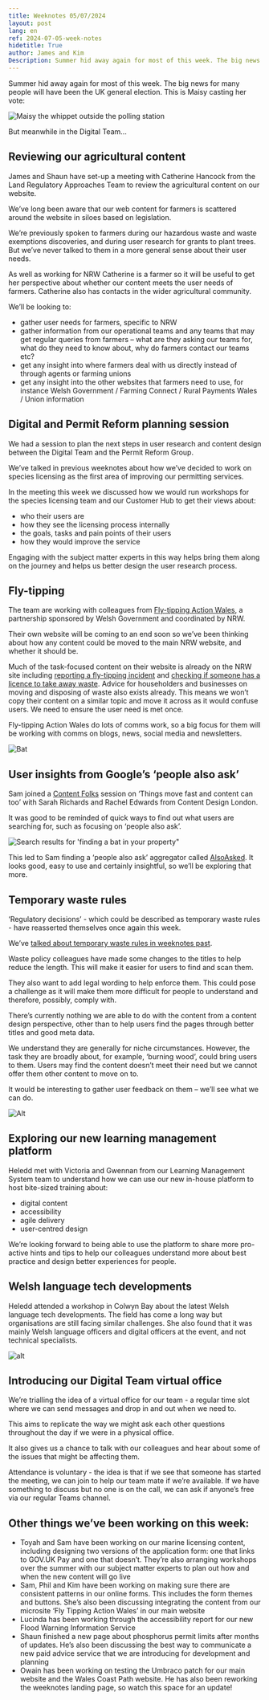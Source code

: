 ```yaml
---
title: Weeknotes 05/07/2024
layout: post
lang: en
ref: 2024-07-05-week-notes
hidetitle: True
author: James and Kim
Description: Summer hid away again for most of this week. The big news for many people will have been the UK general election. 
---
```


Summer hid away again for most of this week. The big news for many people will have been the UK general election. This is Maisy casting her vote: 

![Maisy the whippet outside the polling station](https://github.com/nrw-digital/week-notes/blob/0daeea4357c69f168512b308029b0a71791518c4/images/Maisy001.jpg?raw=true)

But meanwhile in the Digital Team…

## Reviewing our agricultural content

James and Shaun have set-up a meeting with Catherine Hancock from the Land Regulatory Approaches Team to review the agricultural content on our website. 

We’ve long been aware that our web content for farmers is scattered around the website in siloes based on legislation. 

We’re previously spoken to farmers during our hazardous waste and waste exemptions discoveries, and during user research for grants to plant trees. But we’ve never talked to them in a more general sense about their user needs.

As well as working for NRW Catherine is a farmer so it will be useful to get her perspective about whether our content meets the user needs of farmers. Catherine also has contacts in the wider agricultural community. 

We’ll be looking to:

+ gather user needs for farmers, specific to NRW
+ gather information from our operational teams and any teams that may get regular queries from farmers – what are they asking our teams for, what do they need to know about, why do farmers contact our teams etc?
+ get any insight into where farmers deal with us directly instead of through agents or farming unions
+ get any insight into the other websites that farmers need to use, for instance Welsh Government / Farming Connect / Rural Payments Wales / Union information

## Digital and Permit Reform planning session

We had a session to plan the next steps in user research and content design between the Digital Team and the Permit Reform Group. 

We’ve talked in previous weeknotes about how we’ve decided to work on species licensing as the first area of improving our permitting services. 

In the meeting this week we discussed how we would run workshops for the species licensing team and our Customer Hub to get their views about: 

+ who their users are
+ how they see the licensing process internally
+ the goals, tasks and pain points of their users
+ how they would improve the service

Engaging with the subject matter experts in this way helps bring them along on the journey and helps us better design the user research process. 

## Fly-tipping
The team are working with colleagues from [Fly-tipping Action Wales](https://flytippingactionwales.org/en), a partnership sponsored by Welsh Government and coordinated by NRW.

Their own website will be coming to an end soon so we’ve been thinking about how any content could be moved to the main NRW website, and whether it should be.

Much of the task-focused content on their website is already on the NRW site including [reporting a fly-tipping incident](https://naturalresources.wales/guidance-and-advice/environmental-topics/waste-management/report-fly-tipping/?lang=en) and [checking if someone has a licence to take away waste](https://naturalresources.wales/permits-and-permissions/waste-carriers-brokers-and-dealers-public-register/?lang=en). Advice for householders and businesses on moving and disposing of waste also exists already.  This means we won’t copy their content on a similar topic and move it across as it would confuse users. We need to ensure the user need is met once.

Fly-tipping Action Wales do lots of comms work, so a big focus for them will be working with comms on blogs, news, social media and newsletters. 

![Bat](https://github.com/nrw-digital/week-notes/blob/c887d6b655df134719e40171ee779aa80831a741/images/Bat.jpg?raw=true)

## User insights from Google’s ‘people also ask’

Sam joined a [Content Folks](https://contentfolks.com/) session on ‘Things move fast and content can too’ with Sarah Richards and Rachel Edwards from Content Design London.

It was good to be reminded of quick ways to find out what users are searching for, such as focusing on ‘people also ask’.

![Search results for 'finding a bat in your property"](https://github.com/nrw-digital/week-notes/blob/0d08b4b6b2bbbf701b732e52aadcf7fe14fe4463/images/05-07-2024-001.png?raw=true)

This led to Sam finding a ‘people also ask’ aggregator called [AlsoAsked](https://alsoasked.com/). It looks good, easy to use and certainly insightful, so we’ll be exploring that more.

## Temporary waste rules

‘Regulatory decisions’ - which could be described as temporary waste rules - have reasserted themselves once again this week.  

We’ve [talked about temporary waste rules in weeknotes past](https://nrw-digital.github.io/week-notes/en/updates/2024/05/10/week-notes.html).

Waste policy colleagues have made some changes to the titles to help reduce the length. This will make it easier for users to find and scan them.

They also want to add legal wording to help enforce them. This could pose a challenge as it will make them more difficult for people to understand and therefore, possibly, comply with.

There’s currently nothing we are able to do with the content from a content design perspective, other than to help users find the pages through better titles and good meta data.

We understand they are generally for niche circumstances. However, the task they are broadly about, for example, ‘burning wood’, could bring users to them. Users may find the content doesn’t meet their need but we cannot offer them other content to move on to.

It would be interesting to gather user feedback on them – we’ll see what we can do.

![Alt](https://github.com/nrw-digital/week-notes/blob/b60bf09cc08e412af0d686f0a756af7c9e8c1b6a/images/05-07-2024-002.jpg?raw=true)

## Exploring our new learning management platform

Heledd met with Victoria and Gwennan from our Learning Management System team to understand how we can use our new in-house platform to host bite-sized training about:

+ digital content
+ accessibility
+ agile delivery
+ user-centred design 

We’re looking forward to being able to use the platform to share more pro-active hints and tips to help our colleagues understand more about best practice and design better experiences for people. 

## Welsh language tech developments

Heledd attended a workshop in Colwyn Bay about the latest Welsh language tech developments. The field has come a long way but organisations are still facing similar challenges. She also found that it was mainly Welsh language officers and digital officers at the event, and not technical specialists.

![alt](https://github.com/nrw-digital/week-notes/blob/8c1ec2791a77ef151e3e741dead2c1b8670babee/images/05-07-2024-003.PNG?raw=true)

## Introducing our Digital Team virtual office

We’re trialling the idea of a virtual office for our team - a regular time slot where we can send messages and drop in and out when we need to. 

This aims to replicate the way we might ask each other questions throughout the day if we were in a physical office. 

It also gives us a chance to talk with our colleagues and hear about some of the issues that might be affecting them. 

Attendance is voluntary - the idea is that if we see that someone has started the meeting, we can join to help our team mate if we’re available. If we have something to discuss but no one is on the call, we can ask if anyone’s free via our regular Teams channel.  

## Other things we’ve been working on this week:

+ Toyah and Sam have been working on our marine licensing content, including designing two versions of the application form: one that links to GOV.UK Pay and one that doesn’t. They’re also arranging workshops over the summer with our subject matter experts to plan out how and when the new content will go live
+ Sam, Phil and Kim have been working on making sure there are consistent patterns in our online forms. This includes the form themes and buttons. She’s also been discussing integrating the content from our microsite ‘Fly Tipping Action Wales’ in our main website 
+ Lucinda has been working through the accessibility report for our new Flood Warning Information Service
+ Shaun finished a new page about phosphorus permit limits after months of updates. He’s also been discussing the best way to communicate a new paid advice service that we are introducing for development and planning
+ Owain has been working on testing the Umbraco patch for our main website and the Wales Coast Path website. He has also been reworking the weeknotes landing page, so watch this space for an update!
